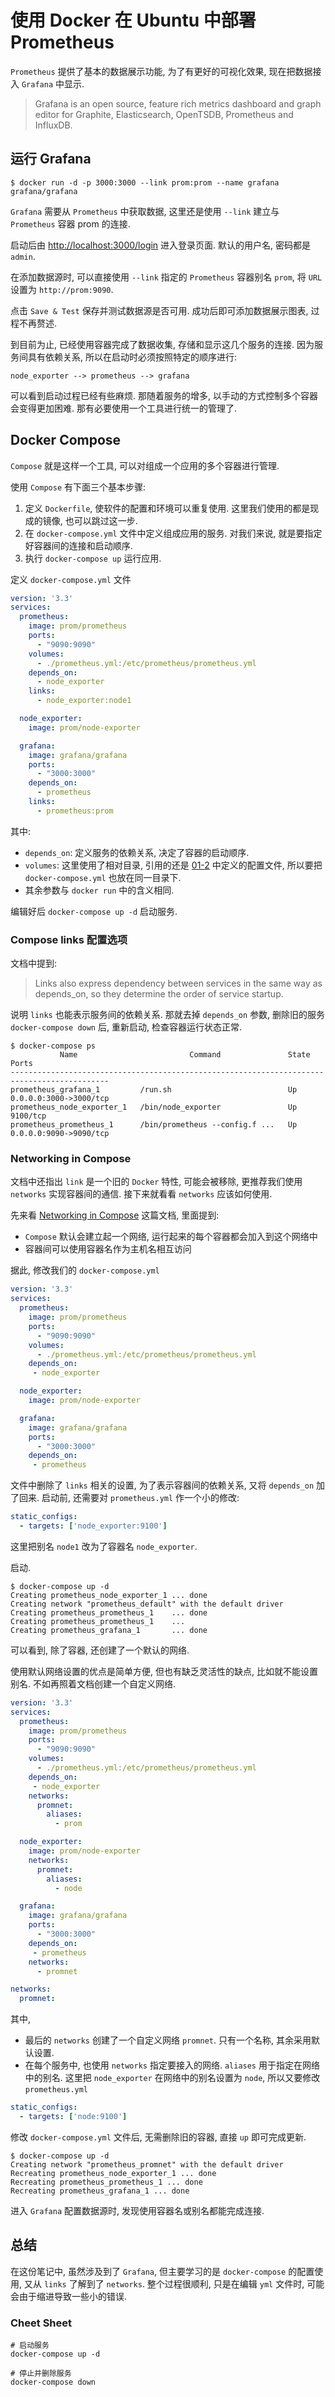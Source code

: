 # 使用 Docker 在 Ubuntu 中部署 Prometheus
`Prometheus` 提供了基本的数据展示功能, 为了有更好的可视化效果, 现在把数据接入 `Grafana` 中显示.

> Grafana is an open source, feature rich metrics dashboard and graph editor for Graphite, Elasticsearch, OpenTSDB, Prometheus and InfluxDB.

## 运行 Grafana
```
$ docker run -d -p 3000:3000 --link prom:prom --name grafana grafana/grafana
```
`Grafana` 需要从 `Prometheus` 中获取数据, 这里还是使用 `--link` 建立与 `Prometheus` 容器 prom 的连接.

启动后由 [http://localhost:3000/login](http://localhost:3000/login) 进入登录页面. 默认的用户名, 密码都是 `admin`.

在添加数据源时, 可以直接使用 `--link` 指定的 `Prometheus` 容器别名 `prom`, 将 `URL` 设置为 `http://prom:9090`.

点击 `Save & Test` 保存并测试数据源是否可用. 成功后即可添加数据展示图表, 过程不再赘述.

到目前为止, 已经使用容器完成了数据收集, 存储和显示这几个服务的连接. 因为服务间具有依赖关系, 所以在启动时必须按照特定的顺序进行:
```
node_exporter --> prometheus --> grafana
```

可以看到启动过程已经有些麻烦. 那随着服务的增多, 以手动的方式控制多个容器会变得更加困难. 那有必要使用一个工具进行统一的管理了.

## Docker Compose
`Compose` 就是这样一个工具, 可以对组成一个应用的多个容器进行管理.

使用 `Compose` 有下面三个基本步骤:
1. 定义 `Dockerfile`, 使软件的配置和环境可以重复使用. 这里我们使用的都是现成的镜像, 也可以跳过这一步.
1. 在 `docker-compose.yml` 文件中定义组成应用的服务. 对我们来说, 就是要指定好容器间的连接和启动顺序.
1. 执行 `docker-compose up` 运行应用.

定义 `docker-compose.yml` 文件
```yml
version: '3.3'
services:
  prometheus:
    image: prom/prometheus
    ports:
      - "9090:9090"
    volumes:
      - ./prometheus.yml:/etc/prometheus/prometheus.yml
    depends_on:
      - node_exporter
    links:
      - node_exporter:node1

  node_exporter:
    image: prom/node-exporter

  grafana:
    image: grafana/grafana
    ports:
      - "3000:3000"
    depends_on:
      - prometheus
    links:
      - prometheus:prom
```
其中:
- `depends_on`: 定义服务的依赖关系, 决定了容器的启动顺序.
- `volumes`: 这里使用了相对目录, 引用的还是 [01-2](./01-2%20使用%20Docker%20在%20Ubuntu%20中部署%20Prometheus.md) 中定义的配置文件, 所以要把 `docker-compose.yml` 也放在同一目录下.
- 其余参数与 `docker run` 中的含义相同.

编辑好后 `docker-compose up -d` 启动服务.

### Compose links 配置选项
文档中提到:
> Links also express dependency between services in the same way as depends_on, so they determine the order of service startup.

说明 `links` 也能表示服务间的依赖关系. 那就去掉 `depends_on` 参数, 删除旧的服务 `docker-compose down` 后, 重新启动, 检查容器运行状态正常.
```
$ docker-compose ps
           Name                         Command               State           Ports         
--------------------------------------------------------------------------------------------
prometheus_grafana_1         /run.sh                          Up      0.0.0.0:3000->3000/tcp
prometheus_node_exporter_1   /bin/node_exporter               Up      9100/tcp              
prometheus_prometheus_1      /bin/prometheus --config.f ...   Up      0.0.0.0:9090->9090/tcp
```

### Networking in Compose
文档中还指出 `link`  是一个旧的 `Docker` 特性, 可能会被移除, 更推荐我们使用 `networks` 实现容器间的通信. 接下来就看看 `networks` 应该如何使用.

先来看 [Networking in Compose](https://docs.docker.com/compose/networking/) 这篇文档, 里面提到:
- `Compose` 默认会建立起一个网络, 运行起来的每个容器都会加入到这个网络中
- 容器间可以使用容器名作为主机名相互访问

据此, 修改我们的 `docker-compose.yml`
```yml
version: '3.3'
services:
  prometheus:
    image: prom/prometheus
    ports:
      - "9090:9090"
    volumes:
      - ./prometheus.yml:/etc/prometheus/prometheus.yml
    depends_on:
     - node_exporter

  node_exporter:
    image: prom/node-exporter

  grafana:
    image: grafana/grafana
    ports:
      - "3000:3000"
    depends_on:
     - prometheus
```
文件中删除了 `links` 相关的设置, 为了表示容器间的依赖关系, 又将 `depends_on` 加了回来. 启动前, 还需要对 `prometheus.yml` 作一个小的修改:
```yml
static_configs:
  - targets: ['node_exporter:9100']
```
这里把别名 `node1` 改为了容器名 `node_exporter`.

启动.
```
$ docker-compose up -d
Creating prometheus_node_exporter_1 ... done
Creating network "prometheus_default" with the default driver
Creating prometheus_prometheus_1    ... done
Creating prometheus_prometheus_1    ...
Creating prometheus_grafana_1       ... done
```
可以看到, 除了容器, 还创建了一个默认的网络.

使用默认网络设置的优点是简单方便, 但也有缺乏灵活性的缺点, 比如就不能设置别名. 不如再照着文档创建一个自定义网络.
```yml
version: '3.3'
services:
  prometheus:
    image: prom/prometheus
    ports:
      - "9090:9090"
    volumes:
      - ./prometheus.yml:/etc/prometheus/prometheus.yml
    depends_on:
     - node_exporter
    networks:
      promnet:
        aliases:
          - prom

  node_exporter:
    image: prom/node-exporter
    networks:
      promnet:
        aliases:
          - node

  grafana:
    image: grafana/grafana
    ports:
      - "3000:3000"
    depends_on:
     - prometheus
    networks:
      - promnet

networks:
  promnet:
```
其中,
- 最后的 `networks` 创建了一个自定义网络 `promnet`. 只有一个名称, 其余采用默认设置.
- 在每个服务中, 也使用 `networks` 指定要接入的网络. `aliases` 用于指定在网络中的别名.
这里把 `node_exporter` 在网络中的别名设置为 `node`, 所以又要修改 `prometheus.yml`
```yml
static_configs:
  - targets: ['node:9100']
```

修改 `docker-compose.yml` 文件后, 无需删除旧的容器, 直接 `up` 即可完成更新.
```
$ docker-compose up -d
Creating network "prometheus_promnet" with the default driver
Recreating prometheus_node_exporter_1 ... done
Recreating prometheus_prometheus_1 ... done
Recreating prometheus_grafana_1 ... done
```
进入 `Grafana` 配置数据源时, 发现使用容器名或别名都能完成连接.

## 总结
在这份笔记中, 虽然涉及到了 `Grafana`, 但主要学习的是 `docker-compose` 的配置使用, 又从 `links` 了解到了 `networks`. 整个过程很顺利, 只是在编辑 `yml` 文件时, 可能会由于缩进导致一些小的错误.

### Cheet Sheet
```shell
# 启动服务
docker-compose up -d

# 停止并删除服务
docker-compose down
```
